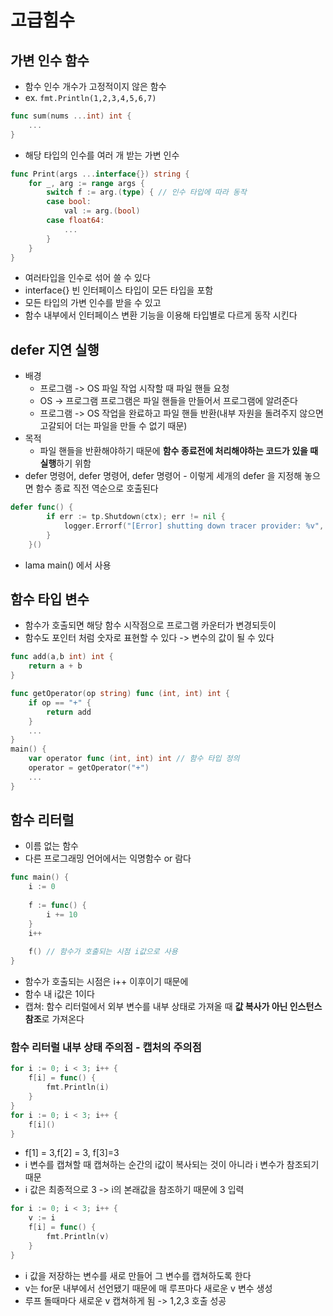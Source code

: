 # 고급힘수

## 가변 인수 함수
- 함수 인수 개수가 고정적이지 않은 함수
- ex. ```fmt.Println(1,2,3,4,5,6,7)```

```go
func sum(nums ...int) int {
	...
}
```
- 해당 타입의 인수를 여러 개 받는 가변 인수
```go
func Print(args ...interface{}) string {
	for _, arg := range args {
		switch f := arg.(type) { // 인수 타입에 따라 동작
		case bool:
			val := arg.(bool)
		case float64:
			...
        }       
    }   
}
```
- 여러타입을 인수로 섞어 쓸 수 있다
- interface{} 빈 인터페이스 타입이 모든 타입을 포함
- 모든 타입의 가변 인수를 받을 수 있고
- 함수 내부에서 인터페이스 변환 기능을 이용해 타입별로 다르게 동작 시킨다


## defer 지연 실행
- 배경
  - 프로그램 -> OS 파일 작업 시작할 때 파일 핸들 요청
  - OS -> 프로그램 프로그램은 파일 핸들을 만들어서 프로그램에 알려준다
  - 프로그램 -> OS 작업을 완료하고 파일 핸들 반환(내부 자원을 돌려주지 않으면 고갈되어 더는 파일을 만들 수 없기 때문)
- 목적
  - 파일 핸들을 반환해야하기 때문에 **함수 종료전에 처리해야하는 코드가 있을 때 실행**하기 위함
- defer 명령어, defer 명령어, defer 명령어 - 이렇게 세개의 defer 을 지정해 놓으면 함수 종료 직전 역순으로 호출된다
```go
defer func() {
		if err := tp.Shutdown(ctx); err != nil {
			logger.Errorf("[Error] shutting down tracer provider: %v", err)
		}
	}()
```
- lama main() 에서 사용

## 함수 타입 변수
- 함수가 호출되면 해당 함수 시작점으로 프로그램 카운터가 변경되듯이
- 함수도 포인터 처럼 숫자로 표현할 수 있다 -> 변수의 값이 될 수 있다
```go
func add(a,b int) int {
    return a + b
}

func getOperator(op string) func (int, int) int {
	if op == "+" {
		return add
    }
	...
}
main() {
	var operator func (int, int) int // 함수 타입 정의
	operator = getOperator("+")
	...
}
```

## 함수 리터럴
- 이름 없는 함수
- 다른 프로그래밍 언어에서는 익명함수 or 람다
```go
func main() {
	i := 0
	
	f := func() {
		i += 10
    }
	i++
	
	f() // 함수가 호출되는 시점 i값으로 사용
}
```
- 함수가 호출되는 시점은 i++ 이후이기 때문에
- 함수 내 i값은 1이다
- 캡쳐: 함수 리터럴에서 외부 변수를 내부 상태로 가져올 때 **값 복사가 아닌 인스턴스 참조**로 가져온다

### 함수 리터럴 내부 상태 주의점 - 캡처의 주의점
```go
for i := 0; i < 3; i++ {
	f[i] = func() {
		fmt.Println(i)
    }   
}
for i := 0; i < 3; i++ {
	f[i]()
}
```
- f[1] = 3,f[2] = 3, f[3]=3
- i 변수를 캡쳐할 때 캡쳐하는 순간의 i값이 복사되는 것이 아니라 i 변수가 참조되기 때문
- i 값은 최종적으로 3 -> i의 본래값을 참조하기 때문에 3 입력

```go
for i := 0; i < 3; i++ {
	v := i
    f[i] = func() {
        fmt.Println(v)
    }   
}
```
- i 값을 저장하는 변수를 새로 만들어 그 변수를 캡쳐하도록 한다
- v는 for문 내부에서 선언됐기 때문에 매 루프마다 새로운 v 변수 생성
- 루프 돌때마다 새로운 v 캡쳐하게 됨 -> 1,2,3 호출 성공